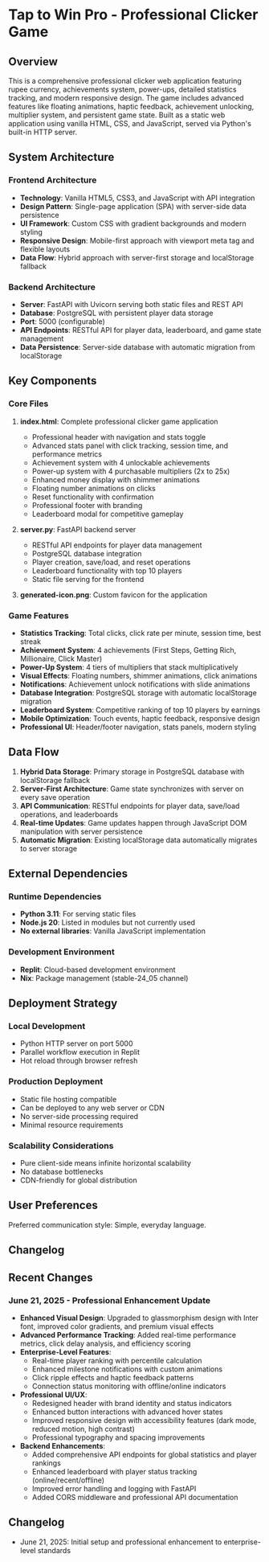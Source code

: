 # Tap to Win Pro - Professional Clicker Game

## Overview

This is a comprehensive professional clicker web application featuring rupee currency, achievements system, power-ups, detailed statistics tracking, and modern responsive design. The game includes advanced features like floating animations, haptic feedback, achievement unlocking, multiplier system, and persistent game state. Built as a static web application using vanilla HTML, CSS, and JavaScript, served via Python's built-in HTTP server.

## System Architecture

### Frontend Architecture
- **Technology**: Vanilla HTML5, CSS3, and JavaScript with API integration
- **Design Pattern**: Single-page application (SPA) with server-side data persistence
- **UI Framework**: Custom CSS with gradient backgrounds and modern styling
- **Responsive Design**: Mobile-first approach with viewport meta tag and flexible layouts
- **Data Flow**: Hybrid approach with server-first storage and localStorage fallback

### Backend Architecture
- **Server**: FastAPI with Uvicorn serving both static files and REST API
- **Database**: PostgreSQL with persistent player data storage
- **Port**: 5000 (configurable)
- **API Endpoints**: RESTful API for player data, leaderboard, and game state management
- **Data Persistence**: Server-side database with automatic migration from localStorage

## Key Components

### Core Files
1. **index.html**: Complete professional clicker game application
   - Professional header with navigation and stats toggle
   - Advanced stats panel with click tracking, session time, and performance metrics
   - Achievement system with 4 unlockable achievements
   - Power-up system with 4 purchasable multipliers (2x to 25x)
   - Enhanced money display with shimmer animations
   - Floating number animations on clicks
   - Reset functionality with confirmation
   - Professional footer with branding
   - Leaderboard modal for competitive gameplay

2. **server.py**: FastAPI backend server
   - RESTful API endpoints for player data management
   - PostgreSQL database integration
   - Player creation, save/load, and reset operations
   - Leaderboard functionality with top 10 players
   - Static file serving for the frontend

3. **generated-icon.png**: Custom favicon for the application

### Game Features
- **Statistics Tracking**: Total clicks, click rate per minute, session time, best streak
- **Achievement System**: 4 achievements (First Steps, Getting Rich, Millionaire, Click Master)
- **Power-Up System**: 4 tiers of multipliers that stack multiplicatively
- **Visual Effects**: Floating numbers, shimmer animations, click animations
- **Notifications**: Achievement unlock notifications with slide animations
- **Database Integration**: PostgreSQL storage with automatic localStorage migration
- **Leaderboard System**: Competitive ranking of top 10 players by earnings
- **Mobile Optimization**: Touch events, haptic feedback, responsive design
- **Professional UI**: Header/footer navigation, stats panels, modern styling

## Data Flow

1. **Hybrid Data Storage**: Primary storage in PostgreSQL database with localStorage fallback
2. **Server-First Architecture**: Game state synchronizes with server on every save operation
3. **API Communication**: RESTful endpoints for player data, save/load operations, and leaderboards
4. **Real-time Updates**: Game updates happen through JavaScript DOM manipulation with server persistence
5. **Automatic Migration**: Existing localStorage data automatically migrates to server storage

## External Dependencies

### Runtime Dependencies
- **Python 3.11**: For serving static files
- **Node.js 20**: Listed in modules but not currently used
- **No external libraries**: Vanilla JavaScript implementation

### Development Environment
- **Replit**: Cloud-based development environment
- **Nix**: Package management (stable-24_05 channel)

## Deployment Strategy

### Local Development
- Python HTTP server on port 5000
- Parallel workflow execution in Replit
- Hot reload through browser refresh

### Production Deployment
- Static file hosting compatible
- Can be deployed to any web server or CDN
- No server-side processing required
- Minimal resource requirements

### Scalability Considerations
- Pure client-side means infinite horizontal scalability
- No database bottlenecks
- CDN-friendly for global distribution

## User Preferences

Preferred communication style: Simple, everyday language.

## Changelog

## Recent Changes

### June 21, 2025 - Professional Enhancement Update
- **Enhanced Visual Design**: Upgraded to glassmorphism design with Inter font, improved color gradients, and premium visual effects
- **Advanced Performance Tracking**: Added real-time performance metrics, click delay analysis, and efficiency scoring
- **Enterprise-Level Features**: 
  - Real-time player ranking with percentile calculation
  - Enhanced milestone notifications with custom animations
  - Click ripple effects and haptic feedback patterns
  - Connection status monitoring with offline/online indicators
- **Professional UI/UX**:
  - Redesigned header with brand identity and status indicators
  - Enhanced button interactions with advanced hover states
  - Improved responsive design with accessibility features (dark mode, reduced motion, high contrast)
  - Professional typography and spacing improvements
- **Backend Enhancements**:
  - Added comprehensive API endpoints for global statistics and player rankings
  - Enhanced leaderboard with player status tracking (online/recent/offline)
  - Improved error handling and logging with FastAPI
  - Added CORS middleware and professional API documentation

## Changelog
- June 21, 2025: Initial setup and professional enhancement to enterprise-level standards
